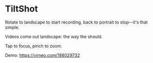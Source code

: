 # TiltShot

Rotate to landscape to start recording, back to portrait to stop--it's that simple. 

Videos come out landscape: the way the should.

Tap to focus, pinch to zoom.

Demo: https://vimeo.com/188029732
